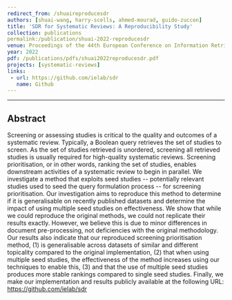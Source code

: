 ```yaml
---
redirect_from: /shuaireproducesdr
authors: [shuai-wang, harry-scells, ahmed-mourad, guido-zuccon]
title: 'SDR for Systematic Reviews: A Reproducibility Study'
collection: publications
permalink:/publication/shuai-2022-reproducesdr
venue: Proceedings of the 44th European Conference on Information Retrieval (ECIR 2022) 
year: 2022
pdf: /publications/pdfs/shuai2022reproducesdr.pdf
projects: [systematic-reviews] 
links:
 - url: https://github.com/ielab/sdr
   name: Github
---
```

---
## Abstract
Screening or assessing studies is critical to the quality and outcomes of a systematic review. Typically, a Boolean query retrieves the set of studies to screen. As the set of studies retrieved is unordered, screening all retrieved studies is usually required for high-quality systematic reviews. Screening prioritisation, or in other words, ranking the set of studies, enables downstream activities of a systematic review to begin in parallel. We investigate a method that exploits seed studies -- potentially relevant studies used to seed the query formulation process -- for screening prioritisation. Our investigation aims to reproduce this method to determine if it is generalisable on recently published datasets and determine the impact of using multiple seed studies on effectiveness. We show that while we could reproduce the original methods, we could not replicate their results exactly. However, we believe this is due to minor differences in document pre-processing, not deficiencies with the original methodology. Our results also indicate that our reproduced screening prioritisation method, (1) is generalisable across datasets of similar and different topicality compared to the original implementation, (2) that when using multiple seed studies, the effectiveness of the method increases using our techniques to enable this, (3) and that the use of multiple seed studies produces more stable rankings compared to single seed studies. Finally, we make our implementation and results publicly available at the following URL: https://github.com/ielab/sdr

